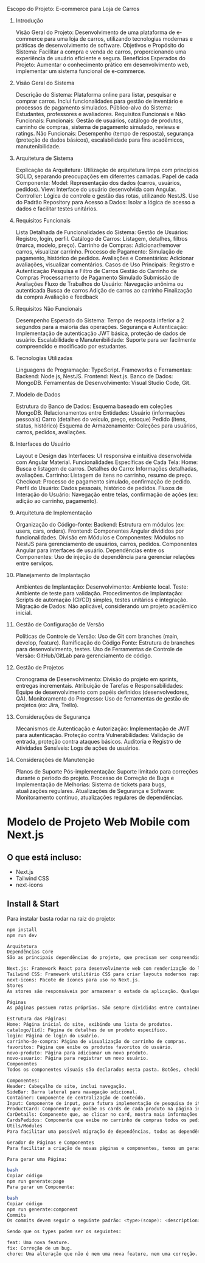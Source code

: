 Escopo do Projeto: E-commerce para Loja de Carros
1. Introdução

    Visão Geral do Projeto: Desenvolvimento de uma plataforma de e-commerce para uma loja de carros, utilizando tecnologias modernas e práticas de desenvolvimento de software.
    Objetivos e Propósito do Sistema: Facilitar a compra e venda de carros, proporcionando uma experiência de usuário eficiente e segura.
    Benefícios Esperados do Projeto: Aumentar o conhecimento prático em desenvolvimento web, implementar um sistema funcional de e-commerce.

2. Visão Geral do Sistema

    Descrição do Sistema: Plataforma online para listar, pesquisar e comprar carros. Inclui funcionalidades para gestão de inventário e processos de pagamento simulados.
    Público-alvo do Sistema: Estudantes, professores e avaliadores.
    Requisitos Funcionais e Não Funcionais:
        Funcionais: Gestão de usuários, catálogo de produtos, carrinho de compras, sistema de pagamento simulado, reviews e ratings.
        Não Funcionais: Desempenho (tempo de resposta), segurança (proteção de dados básicos), escalabilidade para fins acadêmicos, manutenibilidade.

3. Arquitetura de Sistema

    Explicação da Arquitetura: Utilização de arquitetura limpa com princípios SOLID, separando preocupações em diferentes camadas.
    Papel de cada Componente:
        Model: Representação dos dados (carros, usuários, pedidos).
        View: Interface do usuário desenvolvida com Angular.
        Controller: Lógica de controle e gestão das rotas, utilizando NestJS.
    Uso do Padrão Repository para Acesso a Dados: Isolar a lógica de acesso a dados e facilitar testes unitários.

4. Requisitos Funcionais

    Lista Detalhada de Funcionalidades do Sistema:
        Gestão de Usuários: Registro, login, perfil.
        Catálogo de Carros: Listagem, detalhes, filtros (marca, modelo, preço).
        Carrinho de Compras: Adicionar/remover carros, visualizar carrinho.
        Processo de Pagamento: Simulação de pagamento, histórico de pedidos.
        Avaliações e Comentários: Adicionar avaliações, visualizar comentários.
    Casos de Uso Principais:
        Registro e Autenticação
        Pesquisa e Filtro de Carros
        Gestão do Carrinho de Compras
        Processamento de Pagamento Simulado
        Submissão de Avaliações
    Fluxo de Trabalhos do Usuário:
        Navegação anônima ou autenticada
        Busca de carros
        Adição de carros ao carrinho
        Finalização da compra
        Avaliação e feedback

5. Requisitos Não Funcionais

    Desempenho Esperado do Sistema: Tempo de resposta inferior a 2 segundos para a maioria das operações.
    Segurança e Autenticação: Implementação de autenticação JWT básica, proteção de dados de usuário.
    Escalabilidade e Manutenibilidade: Suporte para ser facilmente compreendido e modificado por estudantes.

6. Tecnologias Utilizadas

    Linguagens de Programação: TypeScript.
    Frameworks e Ferramentas:
        Backend: Node.js, NestJS.
        Frontend: Next.js.
    Banco de Dados: MongoDB.
    Ferramentas de Desenvolvimento: Visual Studio Code, Git.

7. Modelo de Dados

    Estrutura do Banco de Dados: Esquema baseado em coleções MongoDB.
    Relacionamentos entre Entidades:
        Usuário (informações pessoais)
        Carro (detalhes do veículo, preço, estoque)
        Pedido (itens, status, histórico)
    Esquema de Armazenamento: Coleções para usuários, carros, pedidos, avaliações.

8. Interfaces do Usuário

    Layout e Design das Interfaces: UI responsiva e intuitiva desenvolvida com Angular Material.
    Funcionalidades Específicas de Cada Tela:
        Home: Busca e listagem de carros.
        Detalhes do Carro: Informações detalhadas, avaliações.
        Carrinho: Listagem de itens no carrinho, resumo de preço.
        Checkout: Processo de pagamento simulado, confirmação de pedido.
        Perfil do Usuário: Dados pessoais, histórico de pedidos.
    Fluxos de Interação do Usuário: Navegação entre telas, confirmação de ações (ex: adição ao carrinho, pagamento).

9. Arquitetura de Implementação

    Organização do Código-fonte:
        Backend: Estrutura em módulos (ex: users, cars, orders).
        Frontend: Componentes Angular divididos por funcionalidades.
    Divisão em Módulos e Componentes:
        Módulos no NestJS para gerenciamento de usuários, carros, pedidos.
        Componentes Angular para interfaces de usuário.
    Dependências entre os Componentes: Uso de injeção de dependência para gerenciar relações entre serviços.

10. Planejamento de Implantação

    Ambientes de Implantação:
        Desenvolvimento: Ambiente local.
        Teste: Ambiente de teste para validação.
    Procedimentos de Implantação: Scripts de automação (CI/CD) simples, testes unitários e integração.
    Migração de Dados: Não aplicável, considerando um projeto acadêmico inicial.

11. Gestão de Configuração de Versão

    Políticas de Controle de Versão: Uso de Git com branches (main, develop, feature).
    Ramificação do Código Fonte: Estrutura de branches para desenvolvimento, testes.
    Uso de Ferramentas de Controle de Versão: GitHub/GitLab para gerenciamento de código.

12. Gestão de Projetos

    Cronograma de Desenvolvimento: Divisão do projeto em sprints, entregas incrementais.
    Atribuição de Tarefas e Responsabilidades: Equipe de desenvolvimento com papéis definidos (desenvolvedores, QA).
    Monitoramento do Progresso: Uso de ferramentas de gestão de projetos (ex: Jira, Trello).

13. Considerações de Segurança

    Mecanismos de Autenticação e Autorização: Implementação de JWT para autenticação.
    Proteção contra Vulnerabilidades: Validação de entrada, proteção contra ataques básicos.
    Auditoria e Registro de Atividades Sensíveis: Logs de ações de usuários.

14. Considerações de Manutenção

    Planos de Suporte Pós-implementação: Suporte limitado para correções durante o período do projeto.
    Processo de Correção de Bugs e Implementação de Melhorias: Sistema de tickets para bugs, atualizações regulares.
    Atualizações de Segurança e Software: Monitoramento contínuo, atualizações regulares de dependências.


# Modelo de Projeto Web Mobile com Next.js

## O que está incluso:

- Next.js
- Tailwind CSS
- next-icons

## Install & Start

Para instalar basta rodar na raiz do projeto:

```bash
npm install
npm run dev

Arquitetura
Dependências Core
São as principais dependências do projeto, que precisam ser compreendidas pelo menos minimamente para entender como esta arquitetura funciona.

Next.js: Framework React para desenvolvimento web com renderização do lado do servidor (SSR) e geração de sites estáticos (SSG).
Tailwind CSS: Framework utilitário CSS para criar layouts modernos rapidamente.
next-icons: Pacote de ícones para uso no Next.js.
Stores
As stores são responsáveis por armazenar o estado da aplicação. Qualquer tipo de informação que possa ser utilizada em mais de uma página ou componente deve ser armazenada em uma store. Elas também são responsáveis por fazer requests externas através de serviços que lidam com requisições externas e tratamento de erros. Nenhuma store deve tratar erros; isso é responsabilidade do serviço e da página que iniciou a requisição.

Páginas
As páginas possuem rotas próprias. São sempre divididas entre container e componente. O container (index.js) faz a conexão com as stores e é responsável por toda a lógica da página e por passar as informações da store para a interface. Já o componente (nome da página) é responsável pela interface visual.

Estrutura das Páginas:
Home: Página inicial do site, exibindo uma lista de produtos.
catalogo/[id]: Página de detalhes de um produto específico.
login: Página de login do usuário.
carrinho-de-compra: Página de visualização do carrinho de compras.
favoritos: Página que exibe os produtos favoritos do usuário.
novo-produto: Página para adicionar um novo produto.
novo-usuario: Página para registrar um novo usuário.
Componentes
Todos os componentes visuais são declarados nesta pasta. Botões, checkboxes, inputs, etc. Também são declarados componentes responsáveis por "behavior", mesmo sem ter uma interface, como o caso do FormContainer, que encapsula comportamentos de formulário vindos do Formik para todos os filhos que forem passados como props.

Componentes:
Header: Cabeçalho do site, inclui navegação.
SideBar: Barra lateral para navegação adicional.
Container: Componente de centralização de conteúdo.
Input: Componente de input, para futura implementação de pesquisa de item.
ProductCard: Componente que exibe os cards de cada produto na página inicial.
CarDetails: Componente que, ao clicar no card, mostra mais informações sobre o item, incluindo a opção de compra.
CardsPedidos: Componente que exibe no carrinho de compras todos os pedidos.
Utils/Modules
Para facilitar uma possível migração de dependências, todas as dependências são declaradas no arquivo de módulos e depois importadas apontando para este arquivo.

Gerador de Páginas e Componentes
Para facilitar a criação de novas páginas e componentes, temos um gerador que cria a estrutura de pasta e arquivos necessários.

Para gerar uma Página:

bash
Copiar código
npm run generate:page
Para gerar um Componente:

bash
Copiar código
npm run generate:component
Commits
Os commits devem seguir o seguinte padrão: <type>(scope): <description>

Sendo que os types podem ser os seguintes:

feat: Uma nova feature.
fix: Correção de um bug.
chore: Uma alteração que não é nem uma nova feature, nem uma correção.
